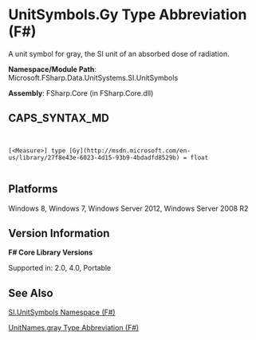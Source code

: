 # UnitSymbols.Gy Type Abbreviation (F#)

A unit symbol for gray, the SI unit of an absorbed dose of radiation.

**Namespace/Module Path**: Microsoft.FSharp.Data.UnitSystems.SI.UnitSymbols

**Assembly**: FSharp.Core (in FSharp.Core.dll)


## CAPS_SYNTAX_MD



```


[<Measure>] type [Gy](http://msdn.microsoft.com/en-us/library/27f8e43e-6023-4d15-93b9-4bdadfd8529b) = float


```



## Platforms
Windows 8, Windows 7, Windows Server 2012, Windows Server 2008 R2


## Version Information
**F# Core Library Versions**

Supported in: 2.0, 4.0, Portable




## See Also
[SI.UnitSymbols Namespace &#40;F&#35;&#41;](SI.UnitSymbols+Namespace+%28F%23%29.md)

[UnitNames.gray Type Abbreviation &#40;F&#35;&#41;](UnitNames.gray+Type+Abbreviation+%28F%23%29.md)

